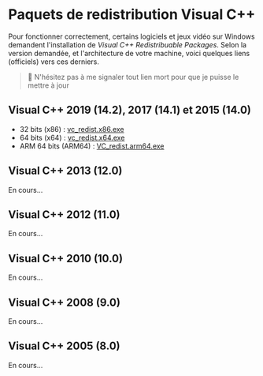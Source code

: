 # Paquets de redistribution Visual C++

Pour fonctionner correctement, certains logiciels et jeux vidéo sur Windows demandent l'installation de _Visual C++ Redistribuable Packages_. Selon la version demandée, et l'architecture de votre machine, voici quelques liens (officiels) vers ces derniers.

> 🛑 N'hésitez pas à me signaler tout lien mort pour que je puisse le mettre à jour

## Visual C++ 2019 (14.2), 2017 (14.1) et 2015 (14.0)

+ 32 bits (x86) : [vc_redist.x86.exe](https://aka.ms/vs/16/release/vc_redist.x86.exe)
+ 64 bits (x64) : [vc_redist.x64.exe](https://aka.ms/vs/16/release/vc_redist.x64.exe)
+ ARM 64 bits (ARM64) : [VC_redist.arm64.exe](https://aka.ms/vs/16/release/VC_redist.arm64.exe)

## Visual C++ 2013 (12.0)

En cours...

## Visual C++ 2012 (11.0)

En cours...

## Visual C++ 2010 (10.0)

En cours...

## Visual C++ 2008 (9.0)

En cours...

## Visual C++ 2005 (8.0)

En cours...
